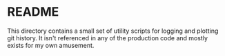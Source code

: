 # README

This directory contains a small set of utility scripts for logging and plotting git history. It isn't referenced in any of the production code and mostly exists for my own amusement. 